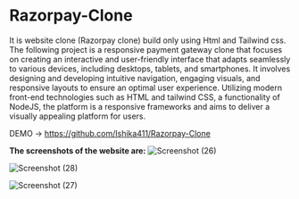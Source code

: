 # Razorpay-Clone
It is website clone (Razorpay clone) build only using Html and Tailwind css. 
The following project is a responsive payment gateway clone that focuses on creating an interactive and user-friendly interface that adapts seamlessly to various devices, including desktops, tablets, and smartphones. It involves designing and developing intuitive navigation, engaging visuals, and responsive layouts to ensure an optimal user experience. Utilizing modern front-end technologies such as HTML and tailwind CSS, a functionality of NodeJS, the platform is a responsive frameworks and aims to deliver a visually appealing platform for users.

DEMO ->  https://github.com/Ishika411/Razorpay-Clone

**The screenshots of the website are:**
![Screenshot (26)](https://github.com/user-attachments/assets/9515f73b-7572-4a10-8703-768ba5ab1ace)

![Screenshot (28)](https://github.com/user-attachments/assets/fe149b6a-7ebe-47a9-b0d4-68231636a318)

![Screenshot (27)](https://github.com/user-attachments/assets/9669a475-3629-4113-b7ef-60614c7819e1)


